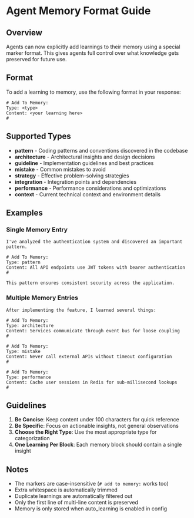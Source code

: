 # Agent Memory Format Guide

## Overview

Agents can now explicitly add learnings to their memory using a special marker format. This gives agents full control over what knowledge gets preserved for future use.

## Format

To add a learning to memory, use the following format in your response:

```
# Add To Memory:
Type: <type>
Content: <your learning here>
#
```

## Supported Types

- **pattern** - Coding patterns and conventions discovered in the codebase
- **architecture** - Architectural insights and design decisions
- **guideline** - Implementation guidelines and best practices
- **mistake** - Common mistakes to avoid
- **strategy** - Effective problem-solving strategies
- **integration** - Integration points and dependencies
- **performance** - Performance considerations and optimizations
- **context** - Current technical context and environment details

## Examples

### Single Memory Entry

```
I've analyzed the authentication system and discovered an important pattern.

# Add To Memory:
Type: pattern
Content: All API endpoints use JWT tokens with bearer authentication
#

This pattern ensures consistent security across the application.
```

### Multiple Memory Entries

```
After implementing the feature, I learned several things:

# Add To Memory:
Type: architecture
Content: Services communicate through event bus for loose coupling
#

# Add To Memory:
Type: mistake
Content: Never call external APIs without timeout configuration
#

# Add To Memory:
Type: performance
Content: Cache user sessions in Redis for sub-millisecond lookups
#
```

## Guidelines

1. **Be Concise**: Keep content under 100 characters for quick reference
2. **Be Specific**: Focus on actionable insights, not general observations
3. **Choose the Right Type**: Use the most appropriate type for categorization
4. **One Learning Per Block**: Each memory block should contain a single insight

## Notes

- The markers are case-insensitive (`# add to memory:` works too)
- Extra whitespace is automatically trimmed
- Duplicate learnings are automatically filtered out
- Only the first line of multi-line content is preserved
- Memory is only stored when auto_learning is enabled in config